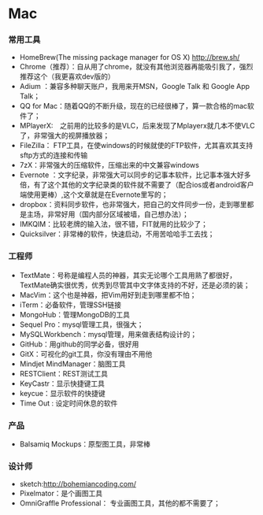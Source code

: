 Mac
=======

### 常用工具

- HomeBrew(The missing package manager for OS X) http://brew.sh/
- Chrome（推荐）：自从用了chrome，就没有其他浏览器再能吸引我了，强烈推荐这个（我更喜欢dev版的）
- Adium ：兼容多种聊天账户，我用来开MSN，Google Talk 和 Google App Talk；
- QQ for Mac：随着QQ的不断升级，现在的已经很棒了，算一款合格的mac软件了；
- MPlayerX:　之前用的比较多的是VLC，后来发现了Mplayerx就几本不使VLC了，非常强大的视屏播放器；
- FileZilla： FTP工具，在使windows的时候就使的FTP软件，尤其喜欢其支持sftp方式的连接和传输
- 7zX：非常强大的压缩软件，压缩出来的中文兼容windows
- Evernote ：文字纪录，非常强大可以同步的记事本软件，比记事本强大好多倍，有了这个其他的文字纪录类的软件就不需要了（配合ios或者android客户端使用更棒）,这个文章就是在Evernote里写的；
- dropbox：资料同步软件，也非常强大，把自己的文件同步一份，走到哪里都是主场，非常好用（国内部分区域被墙，自己想办法）；
- IMKQIM：比较老牌的输入法，很不错，FIT就用的比较少了；
- Quicksilver：非常棒的软件，快速启动，不用苦哈哈手工去找；


### 工程师

- TextMate：号称是编程人员的神器，其实无论哪个工具用熟了都很好，TextMate确实很优秀，优秀到尽管其中文字体支持的不好，还是必须的装；
- MacVim：这个也是神器，把Vim用好到走到哪里都不怕；
- iTerm：必备软件，管理SSH链接
- MongoHub：管理MongoDB的工具
- Sequel Pro：mysql管理工具，很强大；
- MySQLWorkbench：mysql管理，用来做表结构设计的；
- GitHub：用github的同学必备，很好用
- GitX：可视化的git工具，你没有理由不用他
- Mindjet MindManager：脑图工具
- RESTClient：REST测试工具
- KeyCastr：显示快捷键工具
- keycue：显示软件的快捷键
- Time Out : 设定时间休息的软件


### 产品

- Balsamiq Mockups：原型图工具，非常棒


### 设计师

- sketch:http://bohemiancoding.com/
- Pixelmator：是个画图工具
- OmniGraffle Professional： 专业画图工具，其他的都不需要了；

